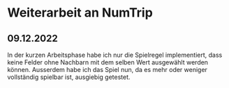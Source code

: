 # Weiterarbeit an NumTrip
## 09.12.2022

In der kurzen Arbeitsphase habe ich nur die Spielregel implementiert, dass keine Felder ohne Nachbarn mit dem selben Wert ausgewählt werden können. Ausserdem habe ich das Spiel nun, da es mehr oder weniger vollständig spielbar ist, ausgiebig getestet.